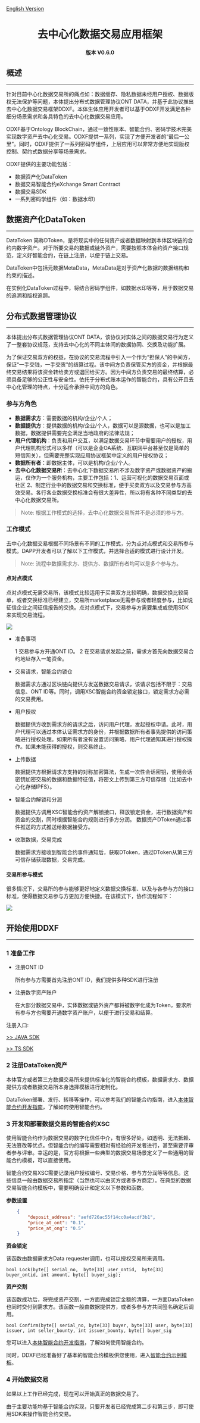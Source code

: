 [English Version](README.md)


<h1 align="center">去中心化数据交易应用框架</h1>
<h4 align="center">版本 V0.6.0 </h4>

## 概述
----

针对目前中心化数据交易所的痛点如：数据缓存、隐私数据未经用户授权、数据版权无法保护等问题，本体提出分布式数据管理协议ONT DATA，并基于此协议推出去中心化数据交易框架DDXF。本体生体应用开发者可以基于ODXF开发满足各种细分场景需求和各具特色的去中心化数据交易应用。

ODXF基于Ontology BlockChain，通过一致性账本、智能合约、密码学技术完美实现数字资产去中心化交易。ODXF提供一系列，实现了方便开发者的“最后一公里”。同时，ODXF提供了一系列密码学组件，上层应用可以非常方便地实现版权控制、契约式数据分享等场景需求。

ODXF提供的主要功能包括：

* 数据资产化DataToken
* 数据交易智能合约eXchange Smart Contract
* 数据交易SDK
* 一系列密码学组件（如：数据水印）

## 数据资产化DataToken
----
DataToken 简称DToken，是将现实中的任何资产或者数据映射到本体区块链的合约内数字资产。对于所要交易的数据或链外资产，需要按照本体合约资产接口规范，定义好智能合约，在链上注册，以便于链上交易。

DataToken中包括元数据MetaData，MetaData是对于资产化数据的数据结构和约束的描述。

在实例化DataToken过程中，将结合密码学组件，如数据水印等等，用于数据交易的追溯和版权追踪。

## 分布式数据管理协议
----
本体提出分布式数据管理协议ONT DATA，该协议对实体之间的数据交易行为定义了一整套协议规范，支持去中心化的不同主体间的数据协同、交换及功能扩展。

为了保证交易双方的权益，在协议的交易流程中引入一个作为“担保人”的中间方，保证“一手交钱，一手交货”的结算过程。该中间方负责保管买方的资金，并根据最终交易结果将该资金转给卖方或退回给买方。因为中间方负责交易的最终结算，必须具备足够的公正性与安全性。依托于分布式账本运作的智能合约，具有公开且去中心化管理的特点，十分适合承担中间方的角色。


### 参与方角色

* **数据需求方**：需要数据的机构/企业/个人；
* **数据提供方**：提供数据的机构/企业/个人，数据可以是源数据，也可以是加工数据，数据提供需要完全满足当地政府的法律法规；
* **用户代理机构**：负责和用户交互，以满足数据交易环节中需要用户的授权，用户代理机构形式可以多样（可以是企业OA系统、互联网平台甚至仅是简单的短信网关），但需要完整实现应用协议框架中定义的用户授权协议；
* **数据所有者**：即数据主体，可以是机构/企业/个人。
* **去中心化数据交易所**：去中心化下数据交易所不涉及数字资产或数据资产的搬运，仅作为一个服务机构，主要工作包括：1、运营可视化的数据交易页面或社区 2、制定行业中的数据交易和交换标准，便于买卖双方以及交易参与方高效交易。各行各业数据交换标准会有很大差异性，所以将有各种不同类型的去中心化数据交易所。

> Note: 根据工作模式的选择，去中心化数据交易所并不是必须的参与方。



### 工作模式

去中心化数据交易根据不同场景有不同的工作模式，分为点对点模式和交易所参与模式。DAPP开发者可以了解以下工作模式，并选择合适的模式进行设计开发。

> Note: 流程中数据需求方、提供方、数据所有者均可以是多个参与方。

#### 点对点模式

点对点模式无需交易所，该模式比较适用于买卖双方比较明确，数据交换比较简单，或者交换标准已经建立，交易所marketplace无需参与或者轻度参与，比如说征信企业之间征信报告的交换。点对点模式下，交易参与方需要集成或使用SDK来实现交易流程。

![](http://on-img.com/chart_image/5a54d944e4b01acda595f66d.png)

* 准备事项

    1 交易参与方开通ONT ID。
    2 在交易请求发起之前，需求方首先向数据交易合约地址存入一笔资金。

* 交易请求，智能合约锁仓

    数据需求方通过区块链向提供方发送数据交易请求，该请求包括不限于：交易信息、ONT ID等。同时，调用XSC智能合约资金锁定接口，锁定需求方必需的交易费用。

* 用户授权

    数据提供方收到需求方的请求之后，访问用户代理，发起授权申请。此时，用户代理可以通过本体认证需求方的身份，并根据数据所有者事先提供的访问策略进行授权处理。如果所有者没有设置访问策略，用户代理通知其进行授权操作。如果未能获得的授权，则交易终止。 
* 上传数据

    数据提供方根据请求方支持的对称加密算法，生成一次性会话密钥，使用会话密钥加密交易的数据和数据特征值，将密文上传到第三方可信存储（比如去中心化存储IPFS）。

* 智能合约解锁和分润

    数据提供方调用XSC智能合约资产解锁接口，释放锁定资金，进行数据资产和资金的交割，同时根据智能合约规则进行多方分润。 数据资产DToken通过事件推送的方式推送给数据接受方。

* 收取数据，交易完成

    数据需求方接收到智能合约事件通知后，获取DToken，通过DToken从第三方可信存储获取数据，交易完成。



#### 交易所参与模式

很多情况下，交易所的参与能够更好地定义数据交换标准、以及与各参与方的接口标准，使得数据交易参与方更加方便快捷。在该模式下，协作流程如下：

![](http://on-img.com/chart_image/5a56fe50e4b05a8ff2f8e716.png)



## 开始使用DDXF
----
### 1 准备工作

* 注册ONT ID

    所有参与方需要首先注册ONT ID，我们提供多种SDK进行注册

* 注册数字资产账户
     
    在大部分数据交易中，实体数据或链外资产都将被数字化成为Token，要求所有参与方也需要开通数字资产账户，以便于进行交易和结算。

注册入口:
    
[>> JAVA SDK](https://github.com/ontio/ontology-java-sdk) 
 
 [>> TS SDK](https://github.com/ontio/ontology-ts-sdk)  

### 2 注册DataToken资产

本体官方或者第三方数据交易所来提供标准化的智能合约模板，数据需求方、数据提供方或者数据交易所本身选择模板进行定制化。

DataToken部署、发行、转移等操作，可以参考我们的智能合约指南，进入[本体智能合约开发指南](https://github.com/ontio/documentation/tree/master/smart-contract-tutorial)，了解如何使用智能合约。
    


### 3 开发和部署数据交易的智能合约XSC
   
使用智能合约作为数据交易的数字化信任中介，有很多好处，如透明、无法抵赖、无法篡改等优点。但智能合约的编写需要相对有经验的开发者进行，甚至需要评审者参与评审。幸运的是，官方将根据一些典型的数据交易场景定义了一些通用的智能合约模板，可以直接使用。

智能合约交易XSC需要记录用户授权编号、交易价格、参与方分润等等信息。这些信息一般由数据交易所指定（当然也可以由买方或者多方商定）。在典型的数据交易智能合约模板中，需要明确设计和定义以下参数和函数。

**参数设置**
```json
    {
        "deposit_address": "aefd726ac55f14cc0a4acdf3b1",
        "price_at_ont": "0.1",
        "price_at_ong": "0.5"
    }
```

**资金锁定**

该函数由数据需求方Data requester调用，也可以授权交易所来调用。
```
bool Lock(byte[] serial_no,  byte[33] user_ontid,  byte[33] buyer_ontid, int amount, byte[] buyer_sig);
```

**资产交割**

该函数成功后，将完成资产交割，一方面完成锁定金额的清算，一方面DataToken也同时交付到需求方。该函数一般由数据提供方，或者多参与方共同签名确定后调用。

```
bool Confirm(byte[] serial_no, byte[33] buyer, byte[33] user, byte[33] issuer, int seller_bounty, int issuer_bounty, byte[] buyer_sig
```

您可以进入[本体智能合约开发指南](https://github.com/ontio/documentation/tree/master/smart-contract-tutorial)，了解如何使用智能合约。

同时，DDXF已经准备好了基本的智能合约模板供您使用，进入[智能合约示例模板](./demo/dex-sc-csharp/dex.cs)。

### 4 开始数据交易

如果以上工作已经完成，现在可以开始真正的数据交易了。

由于主要功能均基于智能合约实现，只要开发者已经完成第二步和第三步，即可使用SDK来操作智能合约交易。


